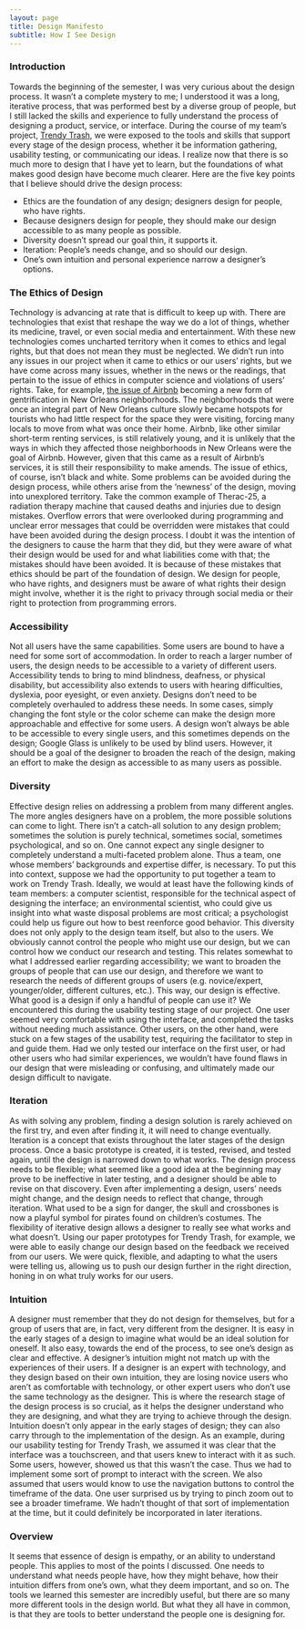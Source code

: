 ```yaml
---
layout: page
title: Design Manifesto
subtitle: How I See Design
---
```


### Introduction

Towards the beginning of the semester, I was very curious about the design process. It wasn’t a complete mystery to me; I understood it was a long, iterative process, that was performed best by a diverse group of people, but I still lacked the skills and experience to fully understand the process of designing a product, service, or interface. During the course of my team’s project, [Trendy Trash](http://www.grchen.com/thisprojectistrash/), we were exposed to the tools and skills that support every stage of the design process, whether it be information gathering, usability testing, or communicating our ideas. I realize now that there is so much more to design that I have yet to learn, but the foundations of what makes good design have become much clearer. Here are the five key points that I believe should drive the design process:
* Ethics are the foundation of any design; designers design for people, who have rights.
* Because designers design for people, they should make our design accessible to as many people as possible.
* Diversity doesn’t spread our goal thin, it supports it.
* Iteration: People’s needs change, and so should our design.
* One’s own intuition and personal experience narrow a designer’s options.

### The Ethics of Design

Technology is advancing at rate that is difficult to keep up with. There are technologies that exist that reshape the way we do a lot of things, whether its medicine, travel, or even social media and entertainment. With these new technologies comes uncharted territory when it comes to ethics and legal rights, but that does not mean they must be neglected. We didn’t run into any issues in our project when it came to ethics or our users’ rights, but we have come across many issues, whether in the news or the readings, that pertain to the issue of ethics in computer science and violations of users’ rights. Take, for example, [the issue of Airbnb](https://www.huffingtonpost.com/entry/airbnb-new-orleans-housing_us_59f33054e4b03cd20b811699) becoming a new form of gentrification in New Orleans neighborhoods. The neighborhoods that were once an integral part of New Orleans culture slowly became hotspots for tourists who had little respect for the space they were visiting, forcing many locals to move from what was once their home. Airbnb, like other similar short-term renting services, is still relatively young, and it is unlikely that the ways in which they affected those neighborhoods in New Orleans were the goal of Airbnb. However, given that this came as a result of Airbnb’s services, it is still their responsibility to make amends. 
The issue of ethics, of course, isn’t black and white. Some problems can be avoided during the design process, while others arise from the ‘newness’ of the design, moving into unexplored territory. Take the common example of Therac-25, a radiation therapy machine that caused deaths and injuries due to design mistakes. Overflow errors that were overlooked during programming and unclear error messages that could be overridden were mistakes that could have been avoided during the design process. I doubt it was the intention of the designers to cause the harm that they did, but they were aware of what their design would be used for and what liabilities come with that; the mistakes should have been avoided.
It is because of these mistakes that ethics should be part of the foundation of design. We design for people, who have rights, and designers must be aware of what rights their design might involve, whether it is the right to privacy through social media or their right to protection from programming errors. 

### Accessibility

Not all users have the same capabilities. Some users are bound to have a need for some sort of accommodation. In order to reach a larger number of users, the design needs to be accessible to a variety of different users. Accessibility tends to bring to mind blindness, deafness, or physical disability, but accessibility also extends to users with hearing difficulties, dyslexia, poor eyesight, or even anxiety. Designs don’t need to be completely overhauled to address these needs. In some cases, simply changing the font style or the color scheme can make the design more approachable and effective for some users.
A design won’t always be able to be accessible to every single users, and this sometimes depends on the design; Google Glass is unlikely to be used by blind users. However, it should be a goal of the designer to broaden the reach of the design, making an effort to make the design as accessible to as many users as possible.

### Diversity

Effective design relies on addressing a problem from many different angles. The more angles designers have on a problem, the more possible solutions can come to light. There isn’t a catch-all solution to any design problem; sometimes the solution is purely technical, sometimes social, sometimes psychological, and so on. One cannot expect any single designer to completely understand a multi-faceted problem alone. Thus a team, one whose members’ backgrounds and expertise differ, is necessary. To put this into context, suppose we had the opportunity to put together a team to work on Trendy Trash. Ideally, we would at least have the following kinds of team members: a computer scientist, responsible for the technical aspect of designing the interface; an environmental scientist, who could give us insight into what waste disposal problems are most critical; a psychologist could help us figure out how to best reenforce good behavior.
This diversity does not only apply to the design team itself, but also to the users. We obviously cannot control the people who might use our design, but we can control how we conduct our research and testing. This relates somewhat to what I addressed earlier regarding accessibility; we want to broaden the groups of people that can use our design, and therefore we want to research the needs of different groups of users (e.g. novice/expert, younger/older, different cultures, etc.). This way, our design is effective. What good is a design if only a handful of people can use it?
We encountered this during the usability testing stage of our project. One user seemed very comfortable with using the interface, and completed the tasks without needing much assistance. Other users, on the other hand, were stuck on a few stages of the usability test, requiring the facilitator to step in and guide them. Had we only tested our interface on the first user, or had other users who had similar experiences, we wouldn’t have found flaws in our design that were misleading or confusing, and ultimately made our design difficult to navigate.

### Iteration

As with solving any problem, finding a design solution is rarely achieved on the first try, and even after finding it, it will need to change eventually. Iteration is a concept that exists throughout the later stages of the design process. Once a basic prototype is created, it is tested, revised, and tested again, until the design is narrowed down to what works. The design process needs to be flexible; what seemed like a good idea at the beginning may prove to be ineffective in later testing, and a designer should be able to revise on that discovery. Even after implementing a design, users’ needs might change, and the design needs to reflect that change, through iteration. What used to be a sign for danger, the skull and crossbones is now a playful symbol for pirates found on children’s costumes. 
The flexibility of iterative design allows a designer to really see what works and what doesn’t. Using our paper prototypes for Trendy Trash, for example, we were able to easily change our design based on the feedback we received from our users. We were quick, flexible, and adapting to what the users were telling us, allowing us to push our design further in the right direction, honing in on what truly works for our users.

### Intuition

A designer must remember that they do not design for themselves, but for a group of users that are, in fact, very different from the designer. It is easy in the early stages of a design to imagine what would be an ideal solution for oneself. It also easy, towards the end of the process, to see one’s design as clear and effective. A designer’s intuition might not match up with the experiences of their users. If a designer is an expert with technology, and they design based on their own intuition, they are losing novice users who aren’t as comfortable with technology, or other expert users who don’t use the same technology as the designer. This is where the research stage of the design process is so crucial, as it helps the designer understand who they are designing, and what they are trying to achieve through the design.  Intuition doesn’t only appear in the early stages of design; they can also carry through to the implementation of the design.  As an example, during our usability testing for Trendy Trash, we assumed it was clear that the interface was a touchscreen, and that users knew to interact with it as such. Some users, however, showed us that this wasn’t the case. Thus we had to implement some sort of prompt to interact with the screen. We also assumed that users would know to use the navigation buttons to control the timeframe of the data. One user surprised us by trying to pinch zoom out to see a broader timeframe. We hadn’t thought of that sort of implementation at the time, but it could definitely be incorporated in later iterations.

### Overview

It seems that essence of design is empathy, or an ability to understand people. This applies to most of the points I discussed. One needs to understand what needs people have, how they might behave, how their intuition differs from one’s own, what they deem important, and so on. The tools we learned this semester are incredibly useful, but there are so many more different tools in the design world. But what they all have in common, is that they are tools to better understand the people one is designing for.
